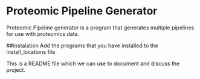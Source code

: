Proteomic Pipeline Generator
============================

Proteomic Pipeline generator is a program that generates multiple pipelines for use with proteomics data.

##instalation
Add the programs that you have installed to the install_locations file


This is a README file which we can use to document and discuss the project.
